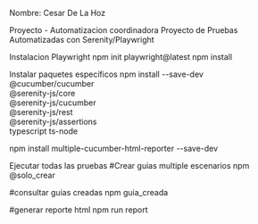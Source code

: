 Nombre: Cesar De La Hoz

Proyecto - Automatizacion coordinadora
Proyecto de Pruebas Automatizadas con Serenity/Playwright

Instalacion Playwright
npm init playwright@latest
npm install

 Instalar paquetes específicos
npm install --save-dev \
  @cucumber/cucumber \
  @serenity-js/core \
  @serenity-js/cucumber \
  @serenity-js/rest \
  @serenity-js/assertions \
  typescript ts-node

npm install multiple-cucumber-html-reporter --save-dev

Ejecutar todas las pruebas
#Crear guias multiple escenarios
npm @solo_crear

#consultar guias creadas
npm guia_creada 

#generar reporte html
npm run report
